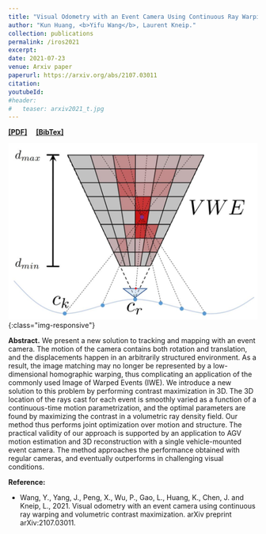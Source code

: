 ```yaml
---
title: "Visual Odometry with an Event Camera Using Continuous Ray Warping and Volumetric Contrast Maximization"
author: "Kun Huang, <b>Yifu Wang</b>, Laurent Kneip."
collection: publications
permalink: /iros2021
excerpt: 
date: 2021-07-23
venue: Arxiv paper
paperurl: https://arxiv.org/abs/2107.03011
citation: 
youtubeId: 
#header:
#   teaser: arxiv2021_t.jpg
---
```


<a href="https://1fwang.github.io/files/arxiv2021.pdf" target="_blank"><b>[PDF]</b></a>&emsp;
<a href="https://1fwang.github.io/files/wang2021visual.txt" target="_blank"><b>[BibTex]</b></a>

![firenet_banner](/images/arxiv2021.jpg){:class="img-responsive"}

<b>Abstract.</b> 
We present a new solution to tracking and mapping with an event camera. The motion of the camera contains both rotation and translation, and the displacements happen in an arbitrarily structured environment. As a result, the image matching may no longer be represented by a low-dimensional homographic warping, thus complicating an application of the commonly used Image of Warped Events (IWE). We introduce a new solution to this problem by performing contrast maximization in 3D. The 3D location of the rays cast for each event is smoothly varied as a function of a continuous-time motion parametrization, and the optimal parameters are found by maximizing the contrast in a volumetric ray density field. Our method thus performs joint optimization over motion and structure. The practical validity of our approach is supported by an application to AGV motion estimation and 3D reconstruction with a single vehicle-mounted event camera. The method approaches the performance obtained with regular cameras, and eventually outperforms in challenging visual conditions.

<b>Reference:</b>
* Wang, Y., Yang, J., Peng, X., Wu, P., Gao, L., Huang, K., Chen, J. and Kneip, L., 2021. Visual odometry with an event camera using continuous ray warping and volumetric contrast maximization. arXiv preprint arXiv:2107.03011.
